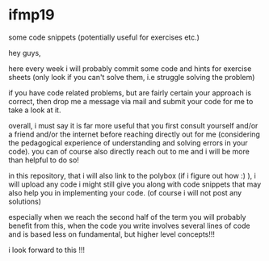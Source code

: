 # ifmp19
some code snippets (potentially useful for exercises etc.)

hey guys, 

here every week i will probably commit some code and hints for exercise sheets (only look if you can't solve them, i.e struggle solving the problem)

if you have code related problems, but are fairly certain your approach is correct, then drop me a message via mail and submit your code for me to take a look at it.

overall, i must say it is far more useful that you first consult yourself and/or a friend and/or the internet before reaching directly out for me (considering the pedagogical experience of understanding and solving errors in your code). you can of course also directly reach out to me and i will be more than helpful to do so!

in this repository, that i will also link to the polybox (if i figure out how :) ), i will upload any code i might still give you along with code snippets that may also help you in implementing your code. (of course i will not post any solutions)

especially when we reach the second half of the term you will probably benefit from this, when the code you write involves several lines of code and is based less on fundamental, but higher level concepts!!!


i look forward to this !!!
